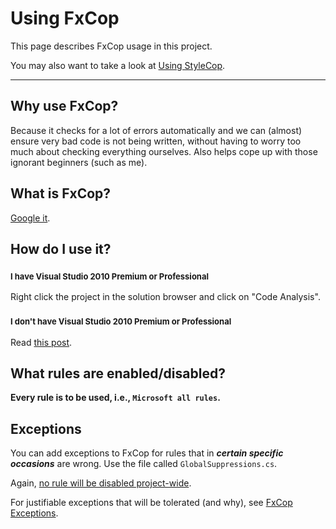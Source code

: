 # Using FxCop #

This page describes FxCop usage in this project.

You may also want to take a look at [Using StyleCop](UsingStyleCop.md).




---


## Why use FxCop? ##

Because it checks for a lot of errors automatically and we can (almost) ensure very bad code is not being written, without having to worry too much about checking everything ourselves. Also helps cope up with those ignorant beginners (such as me).

## What is FxCop? ##

[Google it](http://lmgtfy.com/?q=what+is+fxcop%3F).

## How do I use it? ##

### <font size='2'>I <b>have</b> Visual Studio 2010 <b>Premium</b> or <b>Professional</b></font> ###

Right click the project in the solution browser and click on "Code Analysis".

### <font size='2'>I <b>don't have</b> Visual Studio 2010 <b>Premium</b> or <b>Professional</b></font> ###

Read [this post](http://www.codeproject.com/Articles/78599/How-to-Use-FxCop).

## What rules are enabled/disabled? ##

**Every rule is to be used, i.e., `Microsoft all rules`.**

## Exceptions ##

You can add exceptions to FxCop for rules that in _**certain specific occasions**_ are wrong. Use the file called `GlobalSuppressions.cs`.

Again, [no rule will be disabled project-wide](#What_rules_are_enabled/disabled?.md).

For justifiable exceptions that will be tolerated (and why), see [FxCop Exceptions](FxCopExceptions.md).
